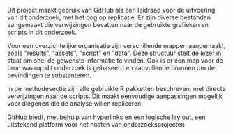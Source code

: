 Dit project maakt gebruik van GitHub als een leidraad voor de uitvoering van dit onderzoek, met het oog op replicatie. Er zijn diverse bestanden aangemaakt die verwijzingen bevatten naar de gebruikte grafieken en scripts in dit onderzoek.

Voor een overzichtelijke organisatie zijn verschillende mappen aangemaakt, zoals "results", "assets", "script" en "data". Deze structuur stelt de lezer in staat om snel de gewenste informatie te vinden.
Ook is er een map voor de bron waarop dit onderzoek is gebaseerd en aanvullende bronnen om de bevindingen te substanteren.

In de methodesectie zijn alle gebruikte R pakketten beschreven, met directe verwijzingen naar de scripts. Dit maakt eenvoudige aanpassingen mogelijk voor diegenen die de analyse willen repliceren.

GitHub biedt, met behulp van hyperlinks en een logische lay out, een uitstekend platform voor het hosten van onderzoeksprojecten

